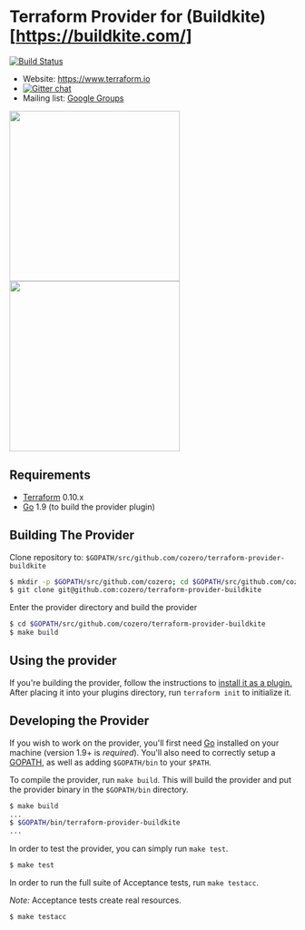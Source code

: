 Terraform Provider for (Buildkite)[https://buildkite.com/]
==========================================================

[![Build Status](https://travis-ci.org/COzero/terraform-provider-buildkite.svg?branch=master)](https://travis-ci.org/COzero/terraform-provider-buildkite)

- Website: https://www.terraform.io
- [![Gitter chat](https://badges.gitter.im/hashicorp-terraform/Lobby.png)](https://gitter.im/hashicorp-terraform/Lobby)
- Mailing list: [Google Groups](http://groups.google.com/group/terraform-tool)

<img src="https://cdn.rawgit.com/hashicorp/terraform-website/master/content/source/assets/images/logo-hashicorp.svg" width="300px"> <img src="https://buildkite.com/site/assets/_nDESx9/images/brand-assets/buildkite-logo-on-light.svg" width="300px">

Requirements
------------

-	[Terraform](https://www.terraform.io/downloads.html) 0.10.x
-	[Go](https://golang.org/doc/install) 1.9 (to build the provider plugin)

Building The Provider
---------------------

Clone repository to: `$GOPATH/src/github.com/cozero/terraform-provider-buildkite`

```sh
$ mkdir -p $GOPATH/src/github.com/cozero; cd $GOPATH/src/github.com/cozero
$ git clone git@github.com:cozero/terraform-provider-buildkite
```

Enter the provider directory and build the provider

```sh
$ cd $GOPATH/src/github.com/cozero/terraform-provider-buildkite
$ make build
```

Using the provider
----------------------
If you're building the provider, follow the instructions to [install it as a plugin.](https://www.terraform.io/docs/plugins/basics.html#installing-a-plugin) After placing it into your plugins directory,  run `terraform init` to initialize it.

Developing the Provider
---------------------------

If you wish to work on the provider, you'll first need [Go](http://www.golang.org) installed on your machine (version 1.9+ is *required*). You'll also need to correctly setup a [GOPATH](http://golang.org/doc/code.html#GOPATH), as well as adding `$GOPATH/bin` to your `$PATH`.

To compile the provider, run `make build`. This will build the provider and put the provider binary in the `$GOPATH/bin` directory.

```sh
$ make build
...
$ $GOPATH/bin/terraform-provider-buildkite
...
```

In order to test the provider, you can simply run `make test`.

```sh
$ make test
```

In order to run the full suite of Acceptance tests, run `make testacc`.

*Note:* Acceptance tests create real resources.

```sh
$ make testacc
```

